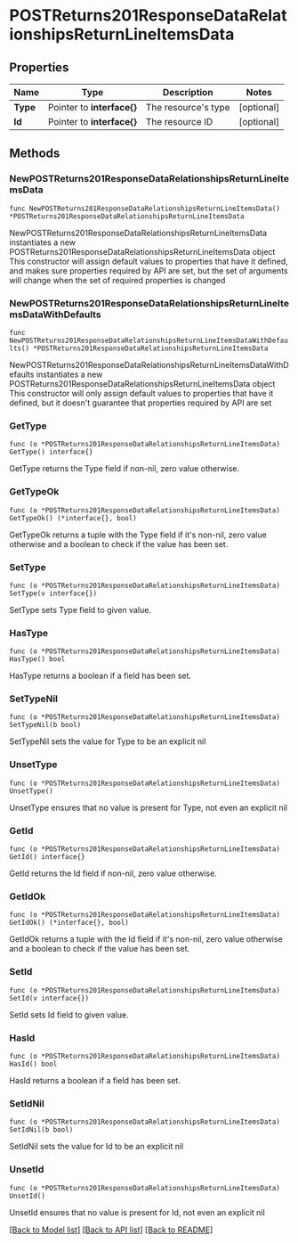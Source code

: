 # POSTReturns201ResponseDataRelationshipsReturnLineItemsData

## Properties

Name | Type | Description | Notes
------------ | ------------- | ------------- | -------------
**Type** | Pointer to **interface{}** | The resource&#39;s type | [optional] 
**Id** | Pointer to **interface{}** | The resource ID | [optional] 

## Methods

### NewPOSTReturns201ResponseDataRelationshipsReturnLineItemsData

`func NewPOSTReturns201ResponseDataRelationshipsReturnLineItemsData() *POSTReturns201ResponseDataRelationshipsReturnLineItemsData`

NewPOSTReturns201ResponseDataRelationshipsReturnLineItemsData instantiates a new POSTReturns201ResponseDataRelationshipsReturnLineItemsData object
This constructor will assign default values to properties that have it defined,
and makes sure properties required by API are set, but the set of arguments
will change when the set of required properties is changed

### NewPOSTReturns201ResponseDataRelationshipsReturnLineItemsDataWithDefaults

`func NewPOSTReturns201ResponseDataRelationshipsReturnLineItemsDataWithDefaults() *POSTReturns201ResponseDataRelationshipsReturnLineItemsData`

NewPOSTReturns201ResponseDataRelationshipsReturnLineItemsDataWithDefaults instantiates a new POSTReturns201ResponseDataRelationshipsReturnLineItemsData object
This constructor will only assign default values to properties that have it defined,
but it doesn't guarantee that properties required by API are set

### GetType

`func (o *POSTReturns201ResponseDataRelationshipsReturnLineItemsData) GetType() interface{}`

GetType returns the Type field if non-nil, zero value otherwise.

### GetTypeOk

`func (o *POSTReturns201ResponseDataRelationshipsReturnLineItemsData) GetTypeOk() (*interface{}, bool)`

GetTypeOk returns a tuple with the Type field if it's non-nil, zero value otherwise
and a boolean to check if the value has been set.

### SetType

`func (o *POSTReturns201ResponseDataRelationshipsReturnLineItemsData) SetType(v interface{})`

SetType sets Type field to given value.

### HasType

`func (o *POSTReturns201ResponseDataRelationshipsReturnLineItemsData) HasType() bool`

HasType returns a boolean if a field has been set.

### SetTypeNil

`func (o *POSTReturns201ResponseDataRelationshipsReturnLineItemsData) SetTypeNil(b bool)`

 SetTypeNil sets the value for Type to be an explicit nil

### UnsetType
`func (o *POSTReturns201ResponseDataRelationshipsReturnLineItemsData) UnsetType()`

UnsetType ensures that no value is present for Type, not even an explicit nil
### GetId

`func (o *POSTReturns201ResponseDataRelationshipsReturnLineItemsData) GetId() interface{}`

GetId returns the Id field if non-nil, zero value otherwise.

### GetIdOk

`func (o *POSTReturns201ResponseDataRelationshipsReturnLineItemsData) GetIdOk() (*interface{}, bool)`

GetIdOk returns a tuple with the Id field if it's non-nil, zero value otherwise
and a boolean to check if the value has been set.

### SetId

`func (o *POSTReturns201ResponseDataRelationshipsReturnLineItemsData) SetId(v interface{})`

SetId sets Id field to given value.

### HasId

`func (o *POSTReturns201ResponseDataRelationshipsReturnLineItemsData) HasId() bool`

HasId returns a boolean if a field has been set.

### SetIdNil

`func (o *POSTReturns201ResponseDataRelationshipsReturnLineItemsData) SetIdNil(b bool)`

 SetIdNil sets the value for Id to be an explicit nil

### UnsetId
`func (o *POSTReturns201ResponseDataRelationshipsReturnLineItemsData) UnsetId()`

UnsetId ensures that no value is present for Id, not even an explicit nil

[[Back to Model list]](../README.md#documentation-for-models) [[Back to API list]](../README.md#documentation-for-api-endpoints) [[Back to README]](../README.md)


